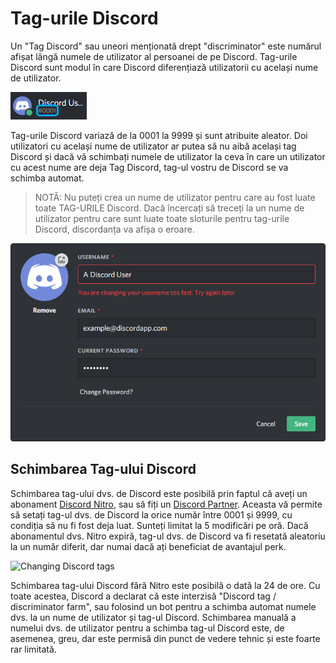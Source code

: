 <!-- TITLE: [RO] Tag-urile Discord -->
<!-- SUBTITLE: Informații despre tag-urile Discord -->

# Tag-urile Discord
Un "Tag Discord" sau uneori menționată drept "discriminator" este numărul afișat lângă numele de utilizator al persoanei de pe Discord. Tag-urile Discord sunt modul în care Discord diferențiază utilizatorii cu același nume de utilizator.

![Discord tag Example](/uploads/discriminator-example.png "Discord tag Example")

Tag-urile Discord variază de la 0001 la 9999 și sunt atribuite aleator. Doi utilizatori cu același nume de utilizator ar putea să nu aibă același tag Discord și dacă vă schimbați numele de utilizator la ceva în care un utilizator cu acest nume are deja Tag Discord, tag-ul vostru de Discord se va schimba automat.

> NOTĂ: Nu puteți crea un nume de utilizator pentru care au fost luate toate TAG-URILE Discord. Dacă încercați să treceți la un nume de utilizator pentru care sunt luate toate sloturile pentru tag-urile Discord, discordanța va afișa o eroare.

![Usernamechange](/uploads/discriminator/usernamechange.png "Usernamechange")

## Schimbarea Tag-ului Discord
Schimbarea tag-ului dvs. de Discord este posibilă prin faptul că aveți un abonament [Discord Nitro](/nitro), sau să fiți un [Discord Partner](/partner). Aceasta vă permite să setați tag-ul dvs. de Discord la orice număr între 0001 și 9999, cu condiția să nu fi fost deja luat. Sunteți limitat la 5 modificări pe oră. Dacă abonamentul dvs. Nitro expiră, tag-ul dvs. de Discord va fi resetată aleatoriu la un număr diferit, dar numai dacă ați beneficiat de avantajul perk.

![Changing Discord tags](https://i.imgur.com/SuxuNHe.png "Changing Discord tags")

Schimbarea tag-ului Discord fără Nitro este posibilă o dată la 24 de ore. Cu toate acestea, Discord a declarat că este interzisă "Discord tag / discriminator farm", sau folosind un bot pentru a schimba automat numele dvs. la un nume de utilizator și tag-ul Discord. Schimbarea manuală a numelui dvs. de utilizator pentru a schimba tag-ul Discord este, de asemenea, greu, dar este permisă din punct de vedere tehnic și este foarte rar limitată.